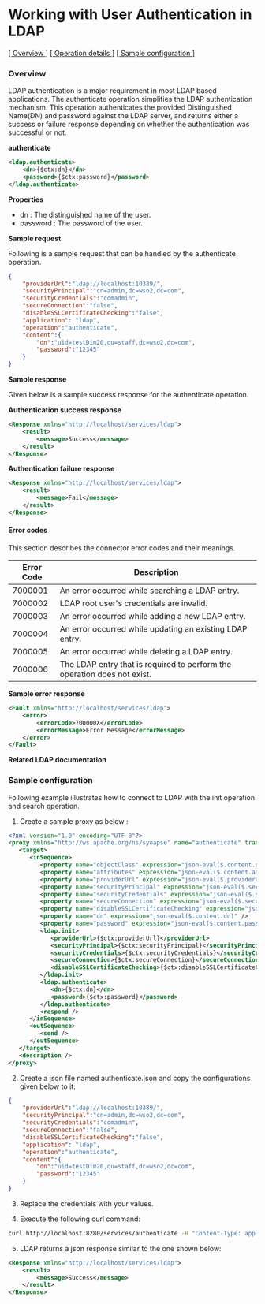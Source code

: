 # Working with User Authentication in LDAP

[[  Overview ]](#overview)  [[ Operation details ]](#operation-details)  [[  Sample configuration  ]](#sample-configuration)

### Overview 

LDAP authentication is a major requirement in most LDAP based applications. The  authenticate operation simplifies the LDAP authentication mechanism. This operation authenticates the provided Distinguished Name(DN) and password against the LDAP server, and returns either a success or failure response depending on whether the authentication was successful or not.

**authenticate**
```xml
<ldap.authenticate>
    <dn>{$ctx:dn}</dn>
    <password>{$ctx:password}</password>
</ldap.authenticate>
```

**Properties**
* dn : The distinguished name of the user.
* password : The password of the user.

**Sample request**

Following is a sample request that can be handled by the authenticate operation.

```json
{
    "providerUrl":"ldap://localhost:10389/",
    "securityPrincipal":"cn=admin,dc=wso2,dc=com",
    "securityCredentials":"comadmin",
    "secureConnection":"false",
    "disableSSLCertificateChecking":"false",
    "application": "ldap",
    "operation":"authenticate",
    "content":{
        "dn":"uid=testDim20,ou=staff,dc=wso2,dc=com",
        "password":"12345"
    }
}
```

**Sample response**

Given below is a sample success response for the authenticate operation.

**Authentication success response**
```xml
<Response xmlns="http://localhost/services/ldap">
    <result>
        <message>Success</message>
    </result>
</Response>
```

**Authentication failure response**
```xml
<Response xmlns="http://localhost/services/ldap">
    <result>
        <message>Fail</message>
    </result>
</Response>
```

#### Error codes
This section describes the connector error codes and their meanings.


| Error Code  | Description |
| ------------- | ------------- |
| 7000001 | An error occurred while searching a LDAP entry.    |
| 7000002 | LDAP root user's credentials are invalid.    |
| 7000003 | An error occurred while adding a new LDAP entry.    |
| 7000004 | An error occurred while updating an existing LDAP entry.    |
| 7000005 | An error occurred while deleting a LDAP entry.    |
| 7000006 | The LDAP entry that is required to perform the operation does not exist.    |

**Sample error response**
```xml
<Fault xmlns="http://localhost/services/ldap">
    <error>
        <errorCode>700000X</errorCode>
        <errorMessage>Error Message</errorMessage>
    </error>
</Fault>
```

**Related LDAP documentation**

### Sample configuration

Following example illustrates how to connect to LDAP with the init operation and search operation.

1. Create a sample proxy as below :

```xml
<?xml version="1.0" encoding="UTF-8"?>
<proxy xmlns="http://ws.apache.org/ns/synapse" name="authenticate" transports="https,http" statistics="disable" trace="disable" startOnLoad="true">
   <target>
      <inSequence>
         <property name="objectClass" expression="json-eval($.content.objectClass)" />
         <property name="attributes" expression="json-eval($.content.attributes)" />
         <property name="providerUrl" expression="json-eval($.providerUrl)" />
         <property name="securityPrincipal" expression="json-eval($.securityPrincipal)" />
         <property name="securityCredentials" expression="json-eval($.securityCredentials)" />
         <property name="secureConnection" expression="json-eval($.secureConnection)" />
         <property name="disableSSLCertificateChecking" expression="json-eval($.disableSSLCertificateChecking)" />
         <property name="dn" expression="json-eval($.content.dn)" />
         <property name="password" expression="json-eval($.content.password)" />
         <ldap.init>
            <providerUrl>{$ctx:providerUrl}</providerUrl>
            <securityPrincipal>{$ctx:securityPrincipal}</securityPrincipal>
            <securityCredentials>{$ctx:securityCredentials}</securityCredentials>
            <secureConnection>{$ctx:secureConnection}</secureConnection>
            <disableSSLCertificateChecking>{$ctx:disableSSLCertificateChecking}</disableSSLCertificateChecking>
         </ldap.init>
         <ldap.authenticate>
            <dn>{$ctx:dn}</dn>
            <password>{$ctx:password}</password>
         </ldap.authenticate>
         <respond />
      </inSequence>
      <outSequence>
         <send />
      </outSequence>
   </target>
   <description />
</proxy>
```

2. Create a json file named authenticate.json and copy the configurations given below to it:

```json
{
    "providerUrl":"ldap://localhost:10389/",
    "securityPrincipal":"cn=admin,dc=wso2,dc=com",
    "securityCredentials":"comadmin",
    "secureConnection":"false",
    "disableSSLCertificateChecking":"false",
    "application": "ldap",
    "operation":"authenticate",
    "content":{
        "dn":"uid=testDim20,ou=staff,dc=wso2,dc=com",
        "password":"12345"
    }
}
```
3. Replace the credentials with your values.

4. Execute the following curl command:

```bash
curl http://localhost:8280/services/authenticate -H "Content-Type: application/json" -d @authenticate.json
```

5. LDAP returns a json response similar to the one shown below:
 
```xml
<Response xmlns="http://localhost/services/ldap">
    <result>
        <message>Success</message>
    </result>
</Response>
```
